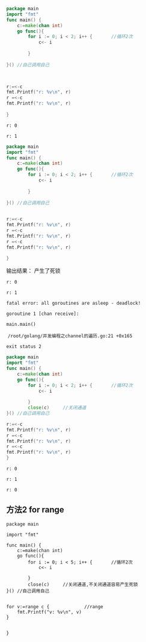 ```go
package main
import "fmt"
func main() {
	c:=make(chan int)
	go func(){
		for i := 0; i < 2; i++ {       //循环2次
			c<- i
			
		}
		
}() //自己调用自己

	

r:=<-c 
fmt.Printf("r: %v\n", r)    
r =<-c 
fmt.Printf("r: %v\n", r)
	
}
```

`r: 0`

`r: 1`



```go
package main
import "fmt"
func main() {
	c:=make(chan int)
	go func(){
		for i := 0; i < 2; i++ {       //循环2次
			c<- i
			
		}
		
}() //自己调用自己

	
r:=<-c 
fmt.Printf("r: %v\n", r)    
r =<-c 
fmt.Printf("r: %v\n", r)
r =<-c 
fmt.Printf("r: %v\n", r)
	
}
```



输出结果： 产生了死锁

`r: 0`

`r: 1`

`fatal error: all goroutines are asleep - deadlock!`



`goroutine 1 [chan receive]:`

`main.main()`

​    `/root/golang/并发编程之channel的遍历.go:21 +0x165`

`exit status 2`





```go
package main
import "fmt"
func main() {
	c:=make(chan int)
	go func(){
		for i := 0; i < 2; i++ {       //循环2次
			c<- i
			
		}
		close(c)     //关闭通道	
}() //自己调用自己

r:=<-c 
fmt.Printf("r: %v\n", r)    
r =<-c 
fmt.Printf("r: %v\n", r)
r =<-c 
fmt.Printf("r: %v\n", r) 	
}
```



`r: 0`

`r: 1`

`r: 0`





## 方法2 for range

```golang
package main

import "fmt"

func main() {
	c:=make(chan int)
	go func(){
		for i := 0; i < 5; i++ {       //循环2次
			c<- i
			
		}
		close(c)     //关闭通道,不关闭通道容易产生死锁	
}() //自己调用自己

	
for v:=range c {             //range
	fmt.Printf("v: %v\n", v)
}
   

}
```

